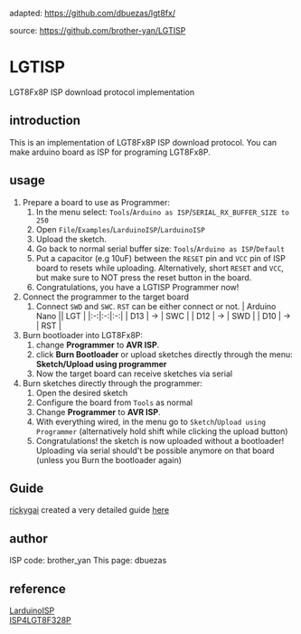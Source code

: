 adapted: https://github.com/dbuezas/lgt8fx/

source: https://github.com/brother-yan/LGTISP

# LGTISP

LGT8Fx8P ISP download protocol implementation

## introduction

This is an implementation of LGT8Fx8P ISP download protocol. You can make arduino board as ISP for programing LGT8Fx8P.

## usage

1. Prepare a board to use as Programmer:
   1. In the menu select: `Tools`/`Arduino as ISP`/`SERIAL_RX_BUFFER_SIZE to 250`
   2. Open `File`/`Examples`/`LarduinoISP`/`LarduinoISP`
   3. Upload the sketch.
   4. Go back to normal serial buffer size: `Tools`/`Arduino as ISP`/`Default`
   5. Put a capacitor (e.g 10uF) between the `RESET` pin and `VCC` pin of ISP board to resets while uploading. Alternatively, short `RESET` and `VCC`, but make sure to NOT press the reset button in the board.
   6. Congratulations, you have a LGTISP Programmer now!
2. Connect the programmer to the target board
   1. Connect `SWD` and `SWC`. `RST` can be either connect or not.
      | Arduino Nano || LGT |
      |:-:|:-:|:-:|
      | D13 | -> | SWC |
      | D12 | -> | SWD |
      | D10 | -> | RST |
3. Burn bootloader into LGT8Fx8P:
   1. change **Programmer** to **AVR ISP**.
   2. click **Burn Bootloader** or upload sketches directly through the menu: **Sketch/Upload using programmer**
   3. Now the target board can receive sketches via serial
4. Burn sketches directly through the programmer:
   1. Open the desired sketch
   2. Configure the board from `Tools` as normal
   3. Change **Programmer** to **AVR ISP**.
   4. With everything wired, in the menu go to `Sketch`/`Upload using Programmer` (alternatively hold shift while clicking the upload button)
   5. Congratulations! the sketch is now uploaded without a bootloader! Uploading via serial should't be possible anymore on that board (unless you Burn the bootloader again)

## Guide

[rickygai](https://github.com/rickygai) created a very detailed guide [here](https://github.com/rickygai/arduino/blob/main/LGT8F328P.pdf)

## author

ISP code: brother_yan
This page: dbuezas

## reference

[LarduinoISP](https://github.com/LGTMCU/LarduinoISP)  
[ISP4LGT8F328P](https://github.com/nicechao/ISP4LGT8F328P)
